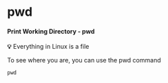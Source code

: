 # pwd

#### Print Working Directory - pwd

 **💡** Everything in Linux is a file

To see where you are, you can use the pwd command

```text
pwd
```

